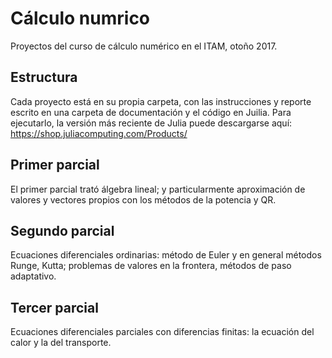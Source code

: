 # Cálculo numrico
Proyectos del curso de cálculo numérico en el ITAM, otoño 2017.

## Estructura
Cada proyecto está en su propia carpeta, con las instrucciones y reporte escrito en una carpeta de documentación y el
código en Juilia. Para ejecutarlo, la versión más reciente de Julia puede descargarse aquí:
https://shop.juliacomputing.com/Products/

## Primer parcial
El primer parcial trató álgebra lineal; y particularmente aproximación de valores y vectores propios con los métodos de
la potencia y QR.

## Segundo parcial
Ecuaciones diferenciales ordinarias: método de Euler y en general métodos Runge,
Kutta; problemas de valores en la frontera, métodos de paso adaptativo.

## Tercer parcial
Ecuaciones diferenciales parciales con diferencias finitas: la ecuación del 
calor y la del transporte.
